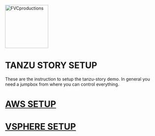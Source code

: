 <a href="http://vmware.com"><img style="width: 10em;" src="https://logos-download.com/wp-content/uploads/2016/09/VMware_logo-700x107.png" title="FVCproductions" alt="FVCproductions"></a>

# TANZU STORY SETUP

These are the instruction to setup the tanzu-story demo. In general you need a jumpbox from where you can control everything.

# [AWS SETUP](https://github.com/tthebst/tanzu-story/aws)
# [VSPHERE SETUP](https://github.com/tthebst/tanzu-story/vsphere)